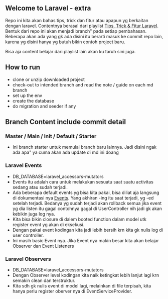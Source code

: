 ## Welcome to Laravel - extra

Repo ini kita akan bahas tips, trick dan fitur atau apapun yg berkaitan dengan laravel. Contentnya berasal dari playlist [Tips, Trick & Fitur Laravel](https://www.youtube.com/playlist?list=PLnrs9DcLyeJTWHAVN0ZhzsnuqSzTS_tp1). Bentuk dari repo ini akan menjadi branch" pada setiap pembahasan. Beberapa akan ada yang gk ada disini itu berarti masuk ke commit repo lain, karena yg disini hanya yg butuh bikin contoh project baru.

Bisa aja content belajar dari playlist lain akan ku taruh sini juga.

## How to run

-   clone or unzip downloaded project
-   check-out to intended branch and read the note / guide on each md branch
-   set up the env
-   create the database
-   do migration and seeder if any

## Branch Content include commit detail

### Master / Main / Init / Default / Starter

-   Ini branch starter untuk memulai branch baru lainnya. Jadi disini ngak ada apa" ya cuma akan ada update di md ini doang

### Laravel Events

-   DB_DATABASE=laravel_accessors-mutators
-   Events itu adalah cara untuk melakukan sesuatu saat suatu activitas sedang atau sudah terjadi.
-   Ada beberapa default events yg bisa kita pakai, bisa diliat aja langsung di dokumentasi nya [Events](https://laravel.com/docs/9.x/eloquent#events). Yang akhiran -ing itu saat terjadi, yg -ed setelah terjadi. Bedanya yg sudah terjadi akan rollback semua jika event yg dia listen itu gagal contohnya gagal di UserController nih jadi gk akan kebikin juga log nya.
-   Kita bisa bikin closure di dalem booted function dalam model utk register event yg akan di eksekusi.
-   Dengan pakai event kodingan kita jadi lebih bersih krn kita gk nulis log di user controller.
-   Ini masih basic Event nya. Jika Event nya makin besar kita akan belajar Observer dan Event Listeners

### Laravel Observers

-   DB_DATABASE=laravel_accessors-mutators
-   Dengan Observer level kodingan kita naik ketingkat lebih lanjut lagi krn semakin clean dan terstruktur.
-   Kita sdh gk nulis event di model lagi, melainkan di file terpisah, kita hanya perlu register oberver nya di EventServiceProvider.
